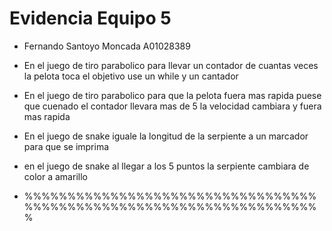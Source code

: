 # Evidencia Equipo 5

- Fernando Santoyo Moncada A01028389 

- En el juego de tiro parabolico para llevar un contador de cuantas veces la pelota toca el objetivo use un while y un cantador
- En el juego de tiro parabolico para que la pelota fuera mas rapida puese que cuenado el contador llevara mas de 5 la velocidad cambiara y fuera mas rapida 
- En el juego de snake iguale la longitud de la serpiente a un marcador para que se imprima
- en el juego de snake al llegar a los 5 puntos la serpiente cambiara de color a amarillo
- %%%%%%%%%%%%%%%%%%%%%%%%%%%%%%%%%%%%%%%%%%%%%%%%%%%%%%%%%%%%%%%%%%%%%
